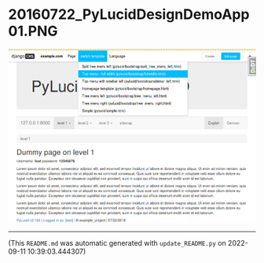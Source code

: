 
# 20160722_PyLucidDesignDemoApp01.PNG

![20160722_PyLucidDesignDemoApp01.PNG](https://raw.githubusercontent.com/jedie/jedie.github.io/master/screenshots/PyLucid/20160722_PyLucidDesignDemoApp01.PNG "20160722_PyLucidDesignDemoApp01.PNG")

----
(This `README.md` was automatic generated with `update_README.py` on 2022-09-11 10:39:03.444307)
